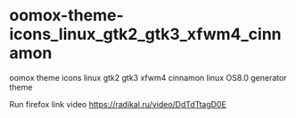 # oomox-theme-icons_linux_gtk2_gtk3_xfwm4_cinnamon
oomox theme icons linux gtk2 gtk3 xfwm4 cinnamon linux OS8.0 generator theme

Run firefox link video https://radikal.ru/video/DdTdTtagD0E


